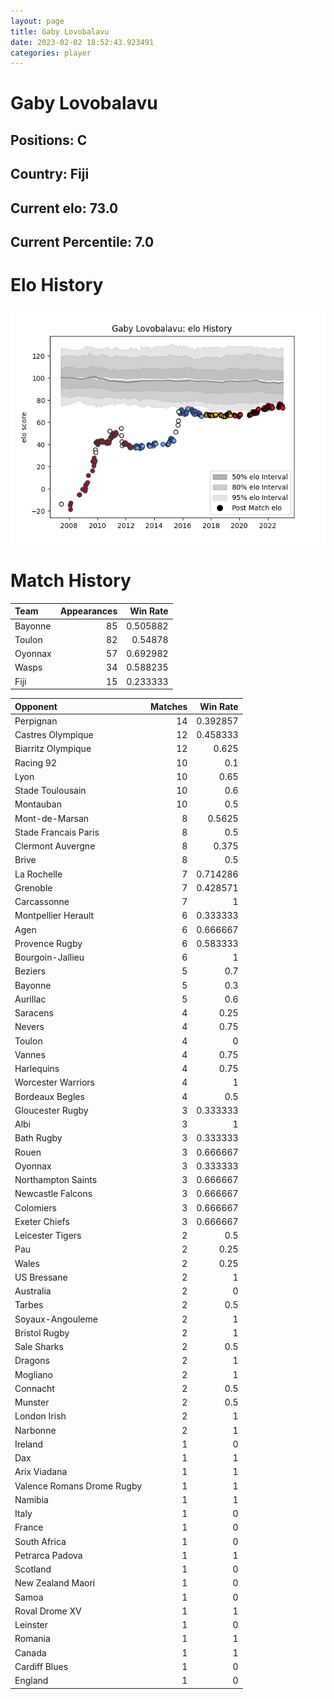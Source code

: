 ```yaml
---  
layout: page  
title: Gaby Lovobalavu  
date: 2023-02-02 18:52:43.923491  
categories: player  
---
```

# Gaby Lovobalavu

## Positions: C

## Country: Fiji

## Current elo: 73.0

## Current Percentile: 7.0

# Elo History


![elo history](history_GabyLovobalavu.png)
# Match History


| Team    |   Appearances |   Win Rate |
|:--------|--------------:|-----------:|
| Bayonne |            85 |   0.505882 |
| Toulon  |            82 |   0.54878  |
| Oyonnax |            57 |   0.692982 |
| Wasps   |            34 |   0.588235 |
| Fiji    |            15 |   0.233333 |

| Opponent                   |   Matches |   Win Rate |
|:---------------------------|----------:|-----------:|
| Perpignan                  |        14 |   0.392857 |
| Castres Olympique          |        12 |   0.458333 |
| Biarritz Olympique         |        12 |   0.625    |
| Racing 92                  |        10 |   0.1      |
| Lyon                       |        10 |   0.65     |
| Stade Toulousain           |        10 |   0.6      |
| Montauban                  |        10 |   0.5      |
| Mont-de-Marsan             |         8 |   0.5625   |
| Stade Francais Paris       |         8 |   0.5      |
| Clermont Auvergne          |         8 |   0.375    |
| Brive                      |         8 |   0.5      |
| La Rochelle                |         7 |   0.714286 |
| Grenoble                   |         7 |   0.428571 |
| Carcassonne                |         7 |   1        |
| Montpellier Herault        |         6 |   0.333333 |
| Agen                       |         6 |   0.666667 |
| Provence Rugby             |         6 |   0.583333 |
| Bourgoin-Jallieu           |         6 |   1        |
| Beziers                    |         5 |   0.7      |
| Bayonne                    |         5 |   0.3      |
| Aurillac                   |         5 |   0.6      |
| Saracens                   |         4 |   0.25     |
| Nevers                     |         4 |   0.75     |
| Toulon                     |         4 |   0        |
| Vannes                     |         4 |   0.75     |
| Harlequins                 |         4 |   0.75     |
| Worcester Warriors         |         4 |   1        |
| Bordeaux Begles            |         4 |   0.5      |
| Gloucester Rugby           |         3 |   0.333333 |
| Albi                       |         3 |   1        |
| Bath Rugby                 |         3 |   0.333333 |
| Rouen                      |         3 |   0.666667 |
| Oyonnax                    |         3 |   0.333333 |
| Northampton Saints         |         3 |   0.666667 |
| Newcastle Falcons          |         3 |   0.666667 |
| Colomiers                  |         3 |   0.666667 |
| Exeter Chiefs              |         3 |   0.666667 |
| Leicester Tigers           |         2 |   0.5      |
| Pau                        |         2 |   0.25     |
| Wales                      |         2 |   0.25     |
| US Bressane                |         2 |   1        |
| Australia                  |         2 |   0        |
| Tarbes                     |         2 |   0.5      |
| Soyaux-Angouleme           |         2 |   1        |
| Bristol Rugby              |         2 |   1        |
| Sale Sharks                |         2 |   0.5      |
| Dragons                    |         2 |   1        |
| Mogliano                   |         2 |   1        |
| Connacht                   |         2 |   0.5      |
| Munster                    |         2 |   0.5      |
| London Irish               |         2 |   1        |
| Narbonne                   |         2 |   1        |
| Ireland                    |         1 |   0        |
| Dax                        |         1 |   1        |
| Arix Viadana               |         1 |   1        |
| Valence Romans Drome Rugby |         1 |   1        |
| Namibia                    |         1 |   1        |
| Italy                      |         1 |   0        |
| France                     |         1 |   0        |
| South Africa               |         1 |   0        |
| Petrarca Padova            |         1 |   1        |
| Scotland                   |         1 |   0        |
| New Zealand Maori          |         1 |   0        |
| Samoa                      |         1 |   0        |
| Roval Drome XV             |         1 |   1        |
| Leinster                   |         1 |   0        |
| Romania                    |         1 |   1        |
| Canada                     |         1 |   1        |
| Cardiff Blues              |         1 |   0        |
| England                    |         1 |   0        |